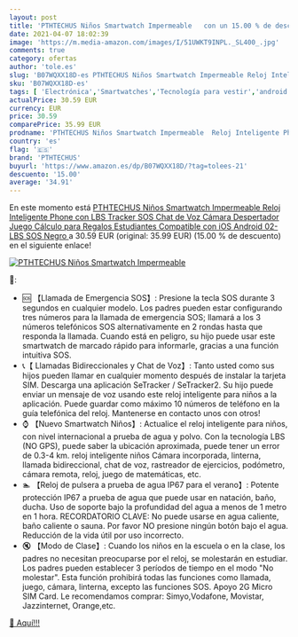 ```yaml
---
layout: post
title: 'PTHTECHUS Niños Smartwatch Impermeable   con un 15.00 % de descuento'
date: 2021-04-07 18:02:39
image: 'https://m.media-amazon.com/images/I/51UWKT9INPL._SL400_.jpg'
comments: true
category: ofertas
author: 'tole.es'
slug: 'B07WQXX18D-es PTHTECHUS Niños Smartwatch Impermeable Reloj Inteligente...'
sku: 'B07WQXX18D-es'
tags: [ 'Electrónica','Smartwatches','Tecnología para vestir','android','pthtechus', ]
actualPrice: 30.59 EUR
currency: EUR
price: 30.59
comparePrice: 35.99 EUR
prodname: 'PTHTECHUS Niños Smartwatch Impermeable  Reloj Inteligente Phone con LBS Tracker SOS Chat de Voz Cámara Despertador Juego Cálculo para Regalos Estudiantes Compatible con iOS Android  02-LBS SOS Negro '
country: 'es'
flag: '🇪🇸'
brand: 'PTHTECHUS'
buyurl: 'https://www.amazon.es/dp/B07WQXX18D/?tag=tolees-21'
descuento: '15.00'
average: '34.91'
---
```


En este momento está [PTHTECHUS Niños Smartwatch Impermeable  Reloj Inteligente Phone con LBS Tracker SOS Chat de Voz Cámara Despertador Juego Cálculo para Regalos Estudiantes Compatible con iOS Android  02-LBS SOS Negro ](https://www.amazon.es/dp/B07WQXX18D/?tag=tolees-21) a 30.59 EUR (original: 35.99 EUR) (15.00 %  de descuento) en el siguiente enlace!

[![PTHTECHUS Niños Smartwatch Impermeable  ](https://m.media-amazon.com/images/I/51UWKT9INPL._SL400_.jpg)](https://www.amazon.es/dp/B07WQXX18D/?tag=tolees-21)

🔎:

- 🆘 【Llamada de Emergencia SOS】: Presione la tecla SOS durante 3 segundos en cualquier modelo. Los padres pueden estar configurando tres números para la llamada de emergencia SOS; llamará a los 3 números telefónicos SOS alternativamente en 2 rondas hasta que responda la llamada. Cuando está en peligro, su hijo puede usar este smartwatch de marcado rápido para informarle, gracias a una función intuitiva SOS.
- 📞【 Llamadas Bidireccionales y Chat de Voz】: Tanto usted como sus hijos pueden llamar en cualquier momento después de instalar la tarjeta SIM. Descarga una aplicación SeTracker / SeTracker2. Su hijo puede enviar un mensaje de voz usando este reloj inteligente para niños a la aplicación. Puede guardar como máximo 10 números de teléfono en la guía telefónica del reloj. Mantenerse en contacto unos con otros!
- ⌚ 【Nuevo Smartwatch Niños】: Actualice el reloj inteligente para niños, con nivel internacional a prueba de agua y polvo. Con la tecnología LBS (NO GPS), puede saber la ubicación aproximada, puede tener un error de 0.3-4 km. reloj inteligente niños Cámara incorporada, linterna, llamada bidireccional, chat de voz, rastreador de ejercicios, podómetro, cámara remota, reloj, juego de matemáticas, etc.
- 🏊 【Reloj de pulsera a prueba de agua IP67 para el verano】: Potente protección IP67 a prueba de agua que puede usar en natación, baño, ducha. Uso de soporte bajo la profundidad del agua a menos de 1 metro en 1 hora. RECORDATORIO CLAVE: No puede usarse en agua caliente, baño caliente o sauna. Por favor NO presione ningún botón bajo el agua. Reducción de la vida útil por uso incorrecto.
- 🔇 【Modo de Clase】: Cuando los niños en la escuela o en la clase, los padres no necesitan preocuparse por el reloj, se molestarán en estudiar. Los padres pueden establecer 3 períodos de tiempo en el modo "No molestar". Esta función prohibirá todas las funciones como llamada, juego, cámara, linterna, excepto las funciones SOS. Apoyo 2G Micro SIM Card. Le recomendamos comprar: Simyo,Vodafone, Movistar, Jazzinternet, Orange,etc.

[🛒 Aquí!!!](https://www.amazon.es/dp/B07WQXX18D/?tag=tolees-21)
